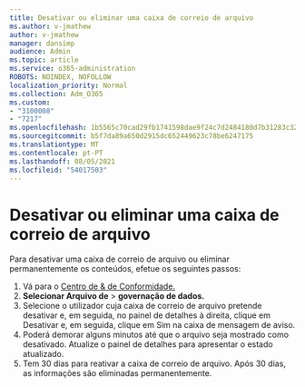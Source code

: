 ```yaml
---
title: Desativar ou eliminar uma caixa de correio de arquivo
ms.author: v-jmathew
author: v-jmathew
manager: dansimp
audience: Admin
ms.topic: article
ms.service: o365-administration
ROBOTS: NOINDEX, NOFOLLOW
localization_priority: Normal
ms.collection: Adm_O365
ms.custom:
- "3100008"
- "7217"
ms.openlocfilehash: 1b5565c70cad29fb1741598dae9f24c7d2484180d7b31283c32894fa3c16139d
ms.sourcegitcommit: b5f7da89a650d2915dc652449623c78be6247175
ms.translationtype: MT
ms.contentlocale: pt-PT
ms.lasthandoff: 08/05/2021
ms.locfileid: "54017503"
---
```

# <a name="disable-or-delete-an-archive-mailbox"></a>Desativar ou eliminar uma caixa de correio de arquivo

Para desativar uma caixa de correio de arquivo ou eliminar permanentemente os conteúdos, efetue os seguintes passos:

1. Vá para o [Centro de & de Conformidade.]( https://go.microsoft.com/fwlink/p/?linkid=2077143)
2. **Selecionar Arquivo de**  >  **governação de dados.**
3. Selecione o utilizador cuja caixa de correio de arquivo pretende desativar e,  em seguida, no painel de detalhes à direita, clique em Desativar e, em seguida, clique em Sim na caixa de mensagem de aviso. 
4. Poderá demorar alguns minutos até que o arquivo seja mostrado como desativado. Atualize o painel de detalhes para apresentar o estado atualizado.
5. Tem 30 dias para reativar a caixa de correio de arquivo. Após 30 dias, as informações são eliminadas permanentemente.
